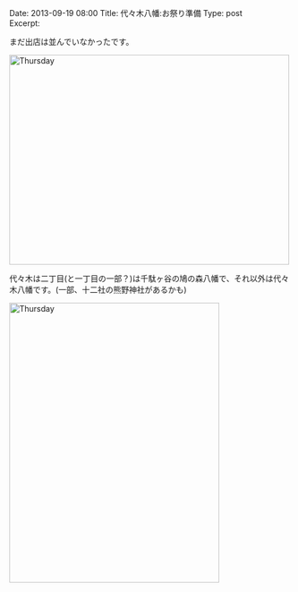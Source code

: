 Date: 2013-09-19  08:00
Title: 代々木八幡:お祭り準備
Type: post  
Excerpt:   

まだ出店は並んでいなかったです。

<a href="http://www.flickr.com/photos/hdknr/9810161686/" title="Thursday by hidelafoglia, on Flickr"><img src="https://farm8.staticflickr.com/7379/9810161686_e1fe90e8f2.jpg" width="500" height="375" alt="Thursday"></a>

代々木は二丁目(と一丁目の一部？)は千駄ヶ谷の鳩の森八幡で、それ以外は代々木八幡です。(一部、十二社の熊野神社があるかも)

<a href="http://www.flickr.com/photos/hdknr/9810230243/" title="Thursday by hidelafoglia, on Flickr"><img src="https://farm8.staticflickr.com/7284/9810230243_72cdb5cac3.jpg" width="375" height="500" alt="Thursday"></a>

